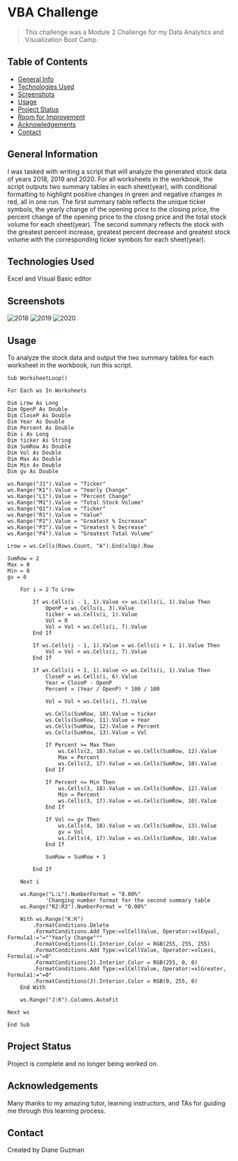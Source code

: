 # VBA Challenge
> This challenge was a Module 2 Challenge for my Data Analytics and Visualization Boot Camp.  

## Table of Contents
* [General Info](#general-information)
* [Technologies Used](#technologies-used)
* [Screenshots](#screenshots)
* [Usage](#usage)
* [Project Status](#project-status)
* [Room for Improvement](#room-for-improvement)
* [Acknowledgements](#acknowledgements)
* [Contact](#contact)


## General Information
I was tasked with writing a script that will analyze the generated stock data of years 2018, 2019 and 2020. For all worksheets in the workbook, the script outputs two summary tables in each sheet(year), with conditional formatting to highlight positive changes in green and negative changes in red, all in one run.  The first summary table reflects the unique ticker symbols, the yearly change of the opening price to the closing price, the percent change of the opening price to the closng price and the total stock volume for each sheet(year).  The second summary reflects the stock with the greatest percent increase, greatest percent decrease and greatest stock volume with the corresponding ticker symbols for each sheet(year).


## Technologies Used
Excel and Visual Basic editor


## Screenshots
![2018](https://user-images.githubusercontent.com/117790100/207243880-041e7efd-ffcf-47c1-83a4-be099843748c.png)
![2019](https://user-images.githubusercontent.com/117790100/207243885-e87d355a-284b-44cd-b8ff-695f148974a2.png)
![2020](https://user-images.githubusercontent.com/117790100/207243898-ed4a8d21-c983-46b3-a0e5-5bc45342ee1c.png)


## Usage
To analyze the stock data and output the two summary tables for each worksheet in the workbook, run this script.

```
Sub WorksheetLoop()

For Each ws In Worksheets

Dim Lrow As Long
Dim OpenP As Double
Dim CloseP As Double
Dim Year As Double
Dim Percent As Double
Dim i As Long
Dim ticker As String
Dim SumRow As Double
Dim Vol As Double
Dim Max As Double
Dim Min As Double
Dim gv As Double

ws.Range("J1").Value = "Ticker"
ws.Range("K1").Value = "Yearly Change"
ws.Range("L1").Value = "Percent Change"
ws.Range("M1").Value = "Total Stock Volume"
ws.Range("Q1").Value = "Ticker"
ws.Range("R1").Value = "Value"
ws.Range("P2").Value = "Greatest % Increase"
ws.Range("P3").Value = "Greatest % Decrease"
ws.Range("P4").Value = "Greatest Total Volume"

Lrow = ws.Cells(Rows.Count, "A").End(xlUp).Row

SumRow = 2
Max = 0
Min = 0
gv = 0

    For i = 2 To Lrow
 
        If ws.Cells(i - 1, 1).Value <> ws.Cells(i, 1).Value Then
            OpenP = ws.Cells(i, 3).Value
            ticker = ws.Cells(i, 1).Value
            Vol = 0
            Vol = Vol + ws.Cells(i, 7).Value
        End If
        
        If ws.Cells(i - 1, 1).Value = ws.Cells(i + 1, 1).Value Then
            Vol = Vol + ws.Cells(i, 7).Value
        End If
        
        If ws.Cells(i + 1, 1).Value <> ws.Cells(i, 1).Value Then
            CloseP = ws.Cells(i, 6).Value
            Year = CloseP - OpenP
            Percent = (Year / OpenP) * 100 / 100

            Vol = Vol + ws.Cells(i, 7).Value
            
            ws.Cells(SumRow, 10).Value = ticker
            ws.Cells(SumRow, 11).Value = Year
            ws.Cells(SumRow, 12).Value = Percent
            ws.Cells(SumRow, 13).Value = Vol
                               
            If Percent >= Max Then
                ws.Cells(2, 18).Value = ws.Cells(SumRow, 12).Value
                Max = Percent
                ws.Cells(2, 17).Value = ws.Cells(SumRow, 10).Value
            End If
             
            If Percent <= Min Then
                ws.Cells(3, 18).Value = ws.Cells(SumRow, 12).Value
                Min = Percent
                ws.Cells(3, 17).Value = ws.Cells(SumRow, 10).Value
            End If
            
            If Vol >= gv Then
                ws.Cells(4, 18).Value = ws.Cells(SumRow, 13).Value
                gv = Vol
                ws.Cells(4, 17).Value = ws.Cells(SumRow, 10).Value
            End If
                                          
            SumRow = SumRow + 1
                                         
        End If
                          
    Next i

    ws.Range("L:L").NumberFormat = "0.00%"
            'Changing number format for the second summary table
    ws.Range("R2:R3").NumberFormat = "0.00%"

    With ws.Range("K:K")
        .FormatConditions.Delete
        .FormatConditions.Add Type:=xlCellValue, Operator:=xlEqual, Formula1:="=""Yearly Change"""
        .FormatConditions(1).Interior.Color = RGB(255, 255, 255)
        .FormatConditions.Add Type:=xlCellValue, Operator:=xlLess, Formula1:="=0"
        .FormatConditions(2).Interior.Color = RGB(255, 0, 0)
        .FormatConditions.Add Type:=xlCellValue, Operator:=xlGreater, Formula1:="=0"
        .FormatConditions(3).Interior.Color = RGB(0, 255, 0)
    End With
    
    ws.Range("J:R").Columns.AutoFit

Next ws
 
End Sub
```

## Project Status
Project is complete and no longer being worked on.


## Acknowledgements
Many thanks to my amazing tutor, learning instructors, and TAs for guiding me through this learning process.


## Contact
Created by Diane Guzman
 


